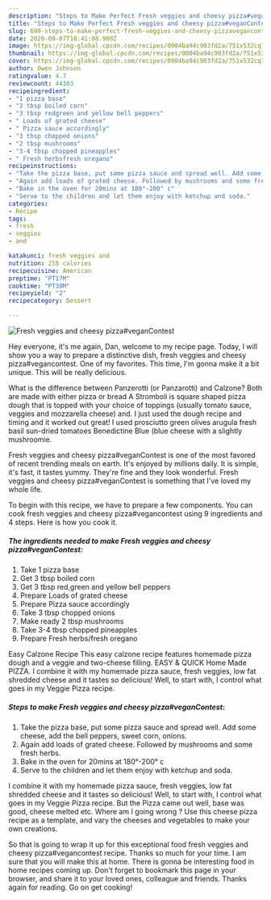 ```yaml
---
description: "Steps to Make Perfect Fresh veggies and cheesy pizza#veganContest"
title: "Steps to Make Perfect Fresh veggies and cheesy pizza#veganContest"
slug: 699-steps-to-make-perfect-fresh-veggies-and-cheesy-pizzavegancontest
date: 2020-09-07T18:41:08.900Z
image: https://img-global.cpcdn.com/recipes/0004ba94c903fd2a/751x532cq70/fresh-veggies-and-cheesy-pizzavegancontest-recipe-main-photo.jpg
thumbnail: https://img-global.cpcdn.com/recipes/0004ba94c903fd2a/751x532cq70/fresh-veggies-and-cheesy-pizzavegancontest-recipe-main-photo.jpg
cover: https://img-global.cpcdn.com/recipes/0004ba94c903fd2a/751x532cq70/fresh-veggies-and-cheesy-pizzavegancontest-recipe-main-photo.jpg
author: Owen Johnson
ratingvalue: 4.7
reviewcount: 44103
recipeingredient:
- "1 pizza base"
- "3 tbsp boiled corn"
- "3 tbsp redgreen and yellow bell peppers"
- " Loads of grated cheese"
- " Pizza sauce accordingly"
- "3 tbsp chopped onions"
- "2 tbsp mushrooms"
- "3-4 tbsp chopped pineapples"
- " Fresh herbsfresh oregano"
recipeinstructions:
- "Take the pizza base, put some pizza sauce and spread well. Add some cheese, add the bell peppers, sweet corn, onions."
- "Again add loads of grated cheese. Followed by mushrooms and some fresh herbs."
- "Bake in the oven for 20mins at 180°-200° c"
- "Serve to the children and let them enjoy with ketchup and soda."
categories:
- Recipe
tags:
- fresh
- veggies
- and

katakunci: fresh veggies and 
nutrition: 218 calories
recipecuisine: American
preptime: "PT17M"
cooktime: "PT30M"
recipeyield: "2"
recipecategory: Dessert

---
```



![Fresh veggies and cheesy pizza#veganContest](https://img-global.cpcdn.com/recipes/0004ba94c903fd2a/751x532cq70/fresh-veggies-and-cheesy-pizzavegancontest-recipe-main-photo.jpg)

Hey everyone, it's me again, Dan, welcome to my recipe page. Today, I will show you a way to prepare a distinctive dish, fresh veggies and cheesy pizza#vegancontest. One of my favorites. This time, I'm gonna make it a bit unique. This will be really delicious.

What is the difference between Panzerotti (or Panzarotti) and Calzone? Both are made with either pizza or bread A Stromboli is square shaped pizza dough that is topped with your choice of toppings (usually tomato sauce, veggies and mozzarella cheese) and. I just used the dough recipe and timing and it worked out great! I used prosciutto green olives arugula fresh basil sun-dried tomatoes Benedictine Blue (blue cheese with a slightly mushroomie.

Fresh veggies and cheesy pizza#veganContest is one of the most favored of recent trending meals on earth. It's enjoyed by millions daily. It is simple, it's fast, it tastes yummy. They're fine and they look wonderful. Fresh veggies and cheesy pizza#veganContest is something that I've loved my whole life.


To begin with this recipe, we have to prepare a few components. You can cook fresh veggies and cheesy pizza#vegancontest using 9 ingredients and 4 steps. Here is how you cook it.

<!--inarticleads1-->

##### The ingredients needed to make Fresh veggies and cheesy pizza#veganContest:

1. Take 1 pizza base
1. Get 3 tbsp boiled corn
1. Get 3 tbsp red,green and yellow bell peppers
1. Prepare  Loads of grated cheese
1. Prepare  Pizza sauce accordingly
1. Take 3 tbsp chopped onions
1. Make ready 2 tbsp mushrooms
1. Take 3-4 tbsp chopped pineapples
1. Prepare  Fresh herbs/fresh oregano


Easy Calzone Recipe This easy calzone recipe features homemade pizza dough and a veggie and two-cheese filling. EASY &amp; QUICK Home Made PIZZA. I combine it with my homemade pizza sauce, fresh veggies, low fat shredded cheese and it tastes so delicious! Well, to start with, I control what goes in my Veggie Pizza recipe. 

<!--inarticleads2-->

##### Steps to make Fresh veggies and cheesy pizza#veganContest:

1. Take the pizza base, put some pizza sauce and spread well. Add some cheese, add the bell peppers, sweet corn, onions.
1. Again add loads of grated cheese. Followed by mushrooms and some fresh herbs.
1. Bake in the oven for 20mins at 180°-200° c
1. Serve to the children and let them enjoy with ketchup and soda.


I combine it with my homemade pizza sauce, fresh veggies, low fat shredded cheese and it tastes so delicious! Well, to start with, I control what goes in my Veggie Pizza recipe. But the Pizza came out well, base was good, cheese melted etc. Where am I going wrong ? Use this cheese pizza recipe as a template, and vary the cheeses and vegetables to make your own creations. 

So that is going to wrap it up for this exceptional food fresh veggies and cheesy pizza#vegancontest recipe. Thanks so much for your time. I am sure that you will make this at home. There is gonna be interesting food in home recipes coming up. Don't forget to bookmark this page in your browser, and share it to your loved ones, colleague and friends. Thanks again for reading. Go on get cooking!
